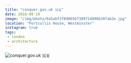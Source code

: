 ```yaml
---
title: "conquer.gov.uk 🇬🇧"
date: 2016-08-19
image: "/img/photo/6a5abf2f8906567389714096b307ab2e.jpg"
location: "Portcullis House, Westminster"
instagram: true
tags:
 - london
 - architecture
---
```


![conquer.gov.uk 🇬🇧](/img/photo/6a5abf2f8906567389714096b307ab2e.jpg)
